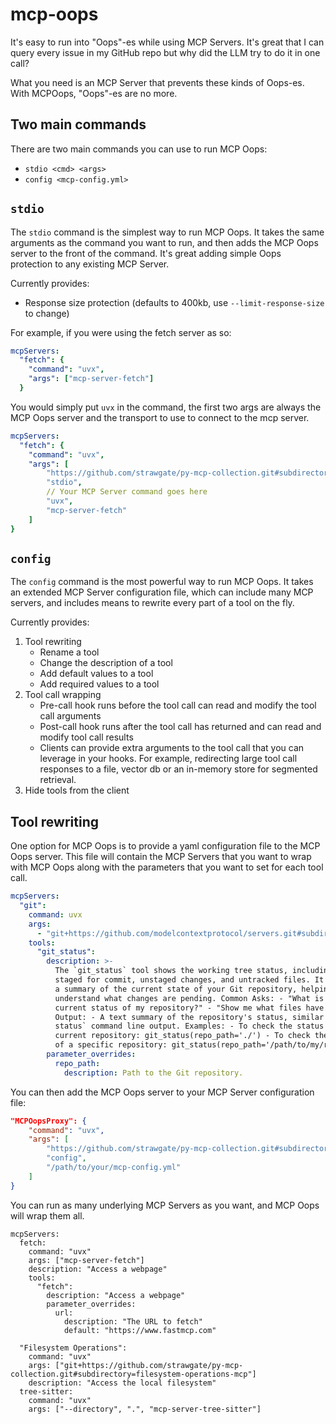 # mcp-oops

It's easy to run into "Oops"-es while using MCP Servers. It's great that I can query every issue in my GitHub repo but why did the LLM try to do it in one call?

What you need is an MCP Server that prevents these kinds of Oops-es. With MCPOops, "Oops"-es are no more.

## Two main commands

There are two main commands you can use to run MCP Oops:
- `stdio <cmd> <args>`
- `config <mcp-config.yml>`

## `stdio`

The `stdio` command is the simplest way to run MCP Oops. It takes the same arguments as the command you want to run, and then adds the MCP Oops server to the front of the command. It's great adding simple Oops protection to any existing MCP Server.

Currently provides:
- Response size protection (defaults to 400kb, use `--limit-response-size` to change)

For example, if you were using the fetch server as so:
```yaml
mcpServers:
  "fetch": {
    "command": "uvx",
    "args": ["mcp-server-fetch"]
  }
```

You would simply put `uvx` in the command, the first two args are always the MCP Oops server and the transport to use to connect to the mcp server.

```yaml
mcpServers:
  "fetch": {
    "command": "uvx",
    "args": [
        "https://github.com/strawgate/py-mcp-collection.git#subdirectory=mcp-oops",
        "stdio",
        // Your MCP Server command goes here
        "uvx", 
        "mcp-server-fetch"
    ]
}
```

## `config`

The `config` command is the most powerful way to run MCP Oops. It takes an extended MCP Server configuration file, which can include many MCP servers, and includes means to rewrite every part of a tool on the fly.

Currently provides:
1. Tool rewriting
   - Rename a tool
   - Change the description of a tool
   - Add default values to a tool
   - Add required values to a tool
2. Tool call wrapping
   - Pre-call hook runs before the tool call can read and modify the tool call arguments
   - Post-call hook runs after the tool call has returned and can read and modify tool call results
   - Clients can provide extra arguments to the tool call that you can leverage in your hooks. For example, redirecting large tool call responses to a file, vector db or an in-memory store for segmented retrieval.
3. Hide tools from the client


## Tool rewriting

One option for MCP Oops is to provide a yaml configuration file to the MCP Oops server. This file will contain the MCP Servers that you want to wrap with MCP Oops along with the parameters that you want to set for each tool call.

```yaml
mcpServers:
  "git":
    command: uvx
    args:
      - "git+https://github.com/modelcontextprotocol/servers.git#subdirectory=src/git"
    tools:
      "git_status":
        description: >-
          The `git_status` tool shows the working tree status, including changes
          staged for commit, unstaged changes, and untracked files. It provides
          a summary of the current state of your Git repository, helping you
          understand what changes are pending. Common Asks: - "What is the
          current status of my repository?" - "Show me what files have changed."
          Output: - A text summary of the repository's status, similar to `git
          status` command line output. Examples: - To check the status of the
          current repository: git_status(repo_path='./') - To check the status
          of a specific repository: git_status(repo_path='/path/to/my/repo')
        parameter_overrides:
          repo_path:
            description: Path to the Git repository.
```

You can then add the MCP Oops server to your MCP Server configuration file:

```json
"MCPOopsProxy": {
    "command": "uvx",
    "args": [
        "https://github.com/strawgate/py-mcp-collection.git#subdirectory=mcp-oops",
        "config",
        "/path/to/your/mcp-config.yml"
    ]
}
```

You can run as many underlying MCP Servers as you want, and MCP Oops will wrap them all.

```
mcpServers:
  fetch:
    command: "uvx"
    args: ["mcp-server-fetch"]
    description: "Access a webpage"
    tools:
      "fetch":
        description: "Access a webpage"
        parameter_overrides:
          url:
            description: "The URL to fetch"
            default: "https://www.fastmcp.com"

  "Filesystem Operations":
    command: "uvx"
    args: ["git+https://github.com/strawgate/py-mcp-collection.git#subdirectory=filesystem-operations-mcp"]
    description: "Access the local filesystem"
  tree-sitter:
    command: "uvx"
    args: ["--directory", ".", "mcp-server-tree-sitter"]
```
